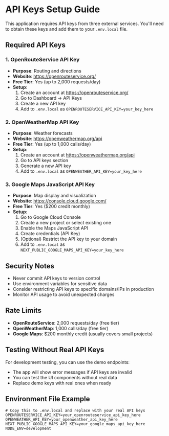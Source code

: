 # API Keys Setup Guide

This application requires API keys from three external services. You'll need to obtain these keys and add them to your `.env.local` file.

## Required API Keys

### 1. OpenRouteService API Key
- **Purpose**: Routing and directions
- **Website**: https://openrouteservice.org/
- **Free Tier**: Yes (up to 2,000 requests/day)
- **Setup**:
  1. Create an account at https://openrouteservice.org/
  2. Go to Dashboard → API Keys
  3. Create a new API key
  4. Add to `.env.local` as `OPENROUTESERVICE_API_KEY=your_key_here`

### 2. OpenWeatherMap API Key  
- **Purpose**: Weather forecasts
- **Website**: https://openweathermap.org/api
- **Free Tier**: Yes (up to 1,000 calls/day)
- **Setup**:
  1. Create an account at https://openweathermap.org/api
  2. Go to API keys section
  3. Generate a new API key
  4. Add to `.env.local` as `OPENWEATHER_API_KEY=your_key_here`

### 3. Google Maps JavaScript API Key
- **Purpose**: Map display and visualization
- **Website**: https://console.cloud.google.com/
- **Free Tier**: Yes ($200 credit monthly)
- **Setup**:
  1. Go to Google Cloud Console
  2. Create a new project or select existing one
  3. Enable the Maps JavaScript API
  4. Create credentials (API Key)
  5. (Optional) Restrict the API key to your domain
  6. Add to `.env.local` as `NEXT_PUBLIC_GOOGLE_MAPS_API_KEY=your_key_here`

## Security Notes

- Never commit API keys to version control
- Use environment variables for sensitive data
- Consider restricting API keys to specific domains/IPs in production
- Monitor API usage to avoid unexpected charges

## Rate Limits

- **OpenRouteService**: 2,000 requests/day (free tier)
- **OpenWeatherMap**: 1,000 calls/day (free tier)  
- **Google Maps**: $200 monthly credit (usually covers small projects)

## Testing Without Real API Keys

For development testing, you can use the demo endpoints:
- The app will show error messages if API keys are invalid
- You can test the UI components without real data
- Replace demo keys with real ones when ready

## Environment File Example

```env
# Copy this to .env.local and replace with your real API keys
OPENROUTESERVICE_API_KEY=your_openrouteservice_api_key_here
OPENWEATHER_API_KEY=your_openweather_api_key_here  
NEXT_PUBLIC_GOOGLE_MAPS_API_KEY=your_google_maps_api_key_here
NODE_ENV=development
```
